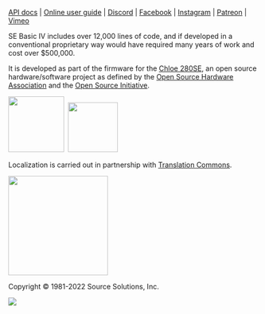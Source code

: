 [API docs](https://cheveron.github.io/sebasic4/api/) | [Online user guide](https://github.com/cheveron/sebasic4/wiki) | [Discord](https://discord.gg/VBtz6V3Fzz) | [Facebook](https://www.instagram.com/chloe280se/) | [Instagram](https://www.instagram.com/chloe280se/) | [Patreon](https://www.patreon.com/chloe280se) | [Vimeo](https://vimeo.com/chloecorp)

SE Basic IV includes over 12,000 lines of code, and if developed in a conventional proprietary way would have required many years of work and cost over $500,000.

It is developed as part of the firmware for the [Chloe 280SE](https://www.patreon.com/chloe280se), an open source hardware/software project as defined by the [Open Source Hardware Association](https://www.oshwa.org/) and the [Open Source Initiative](https://opensource.org/).

<img src="images/oshw-logo-800-px.png" style="width:112px"/>&nbsp;&nbsp;<img src="images/osi_standard_logo_0.png" style="width:100px"/>

Localization is carried out in partnership with [Translation Commons](https://translationcommons.org/).

<img src="images/TC-logo.png" style="width:200px"/>

Copyright © 1981-2022 Source Solutions, Inc.

<img src="images/ssi.png"/>
